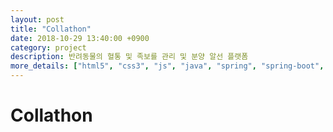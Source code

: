 ```yaml
---
layout: post
title: "Collathon"
date: 2018-10-29 13:40:00 +0900
category: project
description: 반려동물의 혈통 및 족보를 관리 및 분양 알선 플랫폼
more_details: ["html5", "css3", "js", "java", "spring", "spring-boot", "thymeleaf", "h2-database"]
---
```


# Collathon
